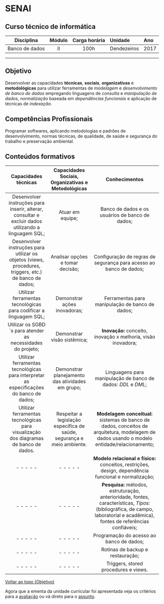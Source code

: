 # SENAI

## Curso técnico de informática

|Disciplina|Módulo|Carga horária|Unidade|Ano|
|----------|:----:|:-----------:|:------|:--|
|Banco de dados|II|100h|Dendezeiros|2017|

---

## Objetivo

Desenvolver as capacidades **técnicas**, **sociais**, **organizativas** e **metodológicas** para utilizar ferramentas de *modelagem* e *desenvolvimento de banco de dados* empregando linguagens de *consulta* e *manipulação de dados*, *normalização* baseada em *dependências funcionais* e aplicação de técnicas de *indexação*.

## Competências Profissionais

Programar softwares, aplicando metodologias e padrões de desenvolvimento, normas técnicas, de qualidade, de saúde e segurança do trabalho e preservação ambiental.

## Conteúdos formativos

|Capacidades técnicas|Capacidades Sociais, Organizativas e Metodológicas|Conhecimentos|
|:------------------:|:------------------------------------------------:|:-----------:|
|Desenvolver instruções para inserir, alterar, consultar e excluir dados utilizando a linguagem SQL;|Atuar em equipe;|Banco de dados e os usuários de banco de dados;|
|Desenvolver instruções para utilizar os objetos (views, procedures, triggers, etc.) de banco de dados;|Analisar opções e tomar decisão;|Configuração de regras de segurança para acesso ao banco de dados;|
|Utilizar ferramentas tecnológicas para codificar a linguagem SQL;|Demonstrar ações inovadoras;|Ferramentas para manipulação de banco de dados;|
|Utilizar os SGBD´s para atender as necessidades do projeto;|Demonstrar visão sistêmica;|**Inovação:** conceito, inovação x melhoria, visão inovadora;|
|Utilizar ferramentas tecnológicas para interpretar as especificações do banco de dados;|Demonstrar planejamento das atividades em grupo;|Linguagens para manipulação de banco de dados: *DDL* e *DML*;| 
|Utilizar ferramentas tecnológicas para visualização dos diagramas de banco de dados.|Respeitar a legislação específica de saúde, segurança e meio ambiente.|**Modelagem conceitual:** sistemas de banco de dados, conceitos de arquitetura, modelagem de dados  usando o modelo entidade/relacionamento;|
| - - - - - | - - - - - |**Modelo relacional e físico:** conceitos, restrições, design, dependência funcional e normalização;|
| - - - - - | - - - - - |**Pesquisa:** métodos, estruturação, anterioridade, fontes, características, *Tipos:* (bibliográfica, de campo, laboratorial e acadêmica), fontes de referências confiáveis;|
| - - - - - | - - - - - |Programação do acesso ao banco de dados;|
| - - - - - | - - - - - |Rotinas de backup e restauração;|
| - - - - - | - - - - - |Triggers, stored procedures e views.|

[Voltar ao topo (Objetivo)](#objetivo)

Agora que a ementa da unidade curricular foi apresentada veja os critérios para a [avaliação](https://github.com/tmenegaz/db_dendezeiros/blob/master/avaliacao.md#avaliação) ou vá direto para o [assunto](https://github.com/tmenegaz/db_dendezeiros/blob/master/assunto/introducao.md#conceitos).
